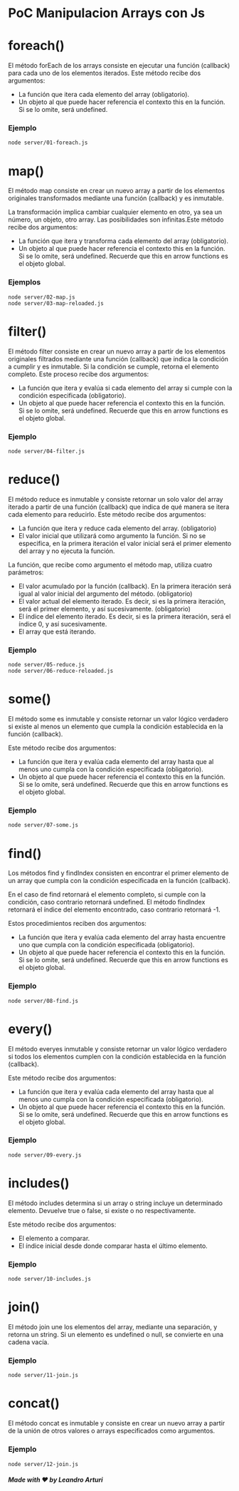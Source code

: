 # PoC Manipulacion Arrays con Js

# foreach()

El método forEach de los arrays consiste en ejecutar una función (callback) para cada uno de los elementos iterados. Este método recibe dos argumentos:

- La función que itera cada elemento del array (obligatorio).
- Un objeto al que puede hacer referencia el contexto this en la función. Si se lo omite, será undefined.

### Ejemplo

```
node server/01-foreach.js
```

# map()

El método map consiste en crear un nuevo array a partir de los elementos originales transformados mediante una función (callback) y es inmutable.

La transformación implica cambiar cualquier elemento en otro, ya sea un número, un objeto, otro array. Las posibilidades son infinitas.Este método recibe dos argumentos:

- La función que itera y transforma cada elemento del array (obligatorio).
- Un objeto al que puede hacer referencia el contexto this en la función. Si se lo omite, será undefined. Recuerde que this en arrow functions es el objeto global.

### Ejemplos

```
node server/02-map.js
node server/03-map-reloaded.js
```

# filter()

El método filter consiste en crear un nuevo array a partir de los elementos originales filtrados mediante una función (callback) que indica la condición a cumplir y es inmutable. Si la condición se cumple, retorna el elemento completo. Este proceso recibe dos argumentos:

- La función que itera y evalúa si cada elemento del array si cumple con la condición especificada (obligatorio).
- Un objeto al que puede hacer referencia el contexto this en la función. Si se lo omite, será undefined. Recuerde que this en arrow functions es el objeto global.

### Ejemplo

```
node server/04-filter.js
```

# reduce()

El método reduce es inmutable y consiste retornar un solo valor del array iterado a partir de una función (callback) que indica de qué manera se itera cada elemento para reducirlo. Este método recibe dos argumentos:

- La función que itera y reduce cada elemento del array. (obligatorio)
- El valor inicial que utilizará como argumento la función. Si no se especifica, en la primera iteración el valor inicial será el primer elemento del array y no ejecuta la función.

La función, que recibe como argumento el método map, utiliza cuatro parámetros:

- El valor acumulado por la función (callback). En la primera iteración será igual al valor inicial del argumento del método. (obligatorio)
- El valor actual del elemento iterado. Es decir, si es la primera iteración, será el primer elemento, y así sucesivamente. (obligatorio)
- El índice del elemento iterado. Es decir, si es la primera iteración, será el índice 0, y así sucesivamente.
- El array que está iterando.

### Ejemplo

```
node server/05-reduce.js
node server/06-reduce-reloaded.js
```

# some()

El método some es inmutable y consiste retornar un valor lógico verdadero si existe al menos un elemento que cumpla la condición establecida en la función (callback).

Este método recibe dos argumentos:

- La función que itera y evalúa cada elemento del array hasta que al menos uno cumpla con la condición especificada (obligatorio).
- Un objeto al que puede hacer referencia el contexto this en la función. Si se lo omite, será undefined. Recuerde que this en arrow functions es el objeto global.

### Ejemplo

```
node server/07-some.js
```

# find()

Los métodos find y findIndex consisten en encontrar el primer elemento de un array que cumpla con la condición especificada en la función (callback).

En el caso de find retornará el elemento completo, si cumple con la condición, caso contrario retornará undefined. El método findIndex retornará el índice del elemento encontrado, caso contrario retornará -1.

Estos procedimientos reciben dos argumentos:

- La función que itera y evalúa cada elemento del array hasta encuentre uno que cumpla con la condición especificada (obligatorio).
- Un objeto al que puede hacer referencia el contexto this en la función. Si se lo omite, será undefined. Recuerde que this en arrow functions es el objeto global.

### Ejemplo

```
node server/08-find.js
```

# every()

El método everyes inmutable y consiste retornar un valor lógico verdadero si todos los elementos cumplen con la condición establecida en la función (callback).

Este método recibe dos argumentos:

- La función que itera y evalúa cada elemento del array hasta que al menos uno cumpla con la condición especificada (obligatorio).
- Un objeto al que puede hacer referencia el contexto this en la función. Si se lo omite, será undefined. Recuerde que this en arrow functions es el objeto global.

### Ejemplo

```
node server/09-every.js
```

# includes()

El método includes determina si un array o string incluye un determinado elemento. Devuelve true o false, si existe o no respectivamente.

Este método recibe dos argumentos:

- El elemento a comparar.
- El índice inicial desde donde comparar hasta el último elemento.

### Ejemplo

```
node server/10-includes.js
```

# join()

El método join une los elementos del array, mediante una separación, y retorna un string. Si un elemento es undefined o null, se convierte en una cadena vacía.

### Ejemplo

```
node server/11-join.js
```

# concat()

El método concat es inmutable y consiste en crear un nuevo array a partir de la unión de otros valores o arrays especificados como argumentos.

### Ejemplo

```
node server/12-join.js
```

##### Made with ❤️ by Leandro Arturi
